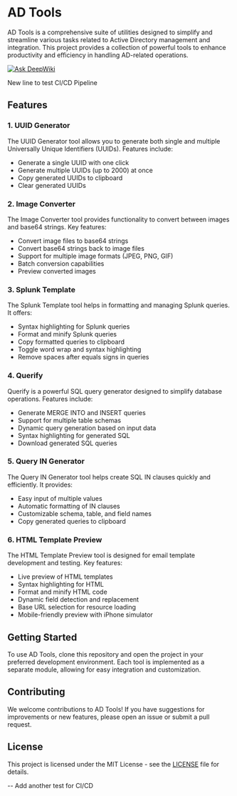 # AD Tools

AD Tools is a comprehensive suite of utilities designed to simplify and streamline various tasks related to Active Directory management and integration. This project provides a collection of powerful tools to enhance productivity and efficiency in handling AD-related operations.

[![Ask DeepWiki](https://deepwiki.com/badge.svg)](https://deepwiki.com/lolikgiovi/adtools)

New line to test CI/CD Pipeline

## Features

### 1. UUID Generator

The UUID Generator tool allows you to generate both single and multiple Universally Unique Identifiers (UUIDs). Features include:

- Generate a single UUID with one click
- Generate multiple UUIDs (up to 2000) at once
- Copy generated UUIDs to clipboard
- Clear generated UUIDs

### 2. Image Converter

The Image Converter tool provides functionality to convert between images and base64 strings. Key features:

- Convert image files to base64 strings
- Convert base64 strings back to image files
- Support for multiple image formats (JPEG, PNG, GIF)
- Batch conversion capabilities
- Preview converted images

### 3. Splunk Template

The Splunk Template tool helps in formatting and managing Splunk queries. It offers:

- Syntax highlighting for Splunk queries
- Format and minify Splunk queries
- Copy formatted queries to clipboard
- Toggle word wrap and syntax highlighting
- Remove spaces after equals signs in queries

### 4. Querify

Querify is a powerful SQL query generator designed to simplify database operations. Features include:

- Generate MERGE INTO and INSERT queries
- Support for multiple table schemas
- Dynamic query generation based on input data
- Syntax highlighting for generated SQL
- Download generated SQL queries

### 5. Query IN Generator

The Query IN Generator tool helps create SQL IN clauses quickly and efficiently. It provides:

- Easy input of multiple values
- Automatic formatting of IN clauses
- Customizable schema, table, and field names
- Copy generated queries to clipboard

### 6. HTML Template Preview

The HTML Template Preview tool is designed for email template development and testing. Key features:

- Live preview of HTML templates
- Syntax highlighting for HTML
- Format and minify HTML code
- Dynamic field detection and replacement
- Base URL selection for resource loading
- Mobile-friendly preview with iPhone simulator

## Getting Started

To use AD Tools, clone this repository and open the project in your preferred development environment. Each tool is implemented as a separate module, allowing for easy integration and customization.

## Contributing

We welcome contributions to AD Tools! If you have suggestions for improvements or new features, please open an issue or submit a pull request.

## License

This project is licensed under the MIT License - see the [LICENSE](LICENSE) file for details.

-- Add another test for CI/CD
